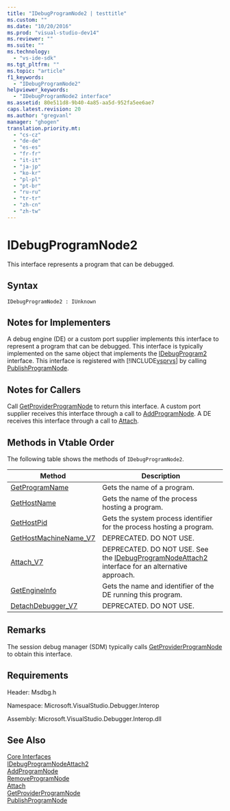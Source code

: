 ```yaml
---
title: "IDebugProgramNode2 | testtitle"
ms.custom: ""
ms.date: "10/20/2016"
ms.prod: "visual-studio-dev14"
ms.reviewer: ""
ms.suite: ""
ms.technology: 
  - "vs-ide-sdk"
ms.tgt_pltfrm: ""
ms.topic: "article"
f1_keywords: 
  - "IDebugProgramNode2"
helpviewer_keywords: 
  - "IDebugProgramNode2 interface"
ms.assetid: 80e511d8-9b40-4a85-aa5d-952fa5ee6ae7
caps.latest.revision: 20
ms.author: "gregvanl"
manager: "ghogen"
translation.priority.mt: 
  - "cs-cz"
  - "de-de"
  - "es-es"
  - "fr-fr"
  - "it-it"
  - "ja-jp"
  - "ko-kr"
  - "pl-pl"
  - "pt-br"
  - "ru-ru"
  - "tr-tr"
  - "zh-cn"
  - "zh-tw"
---
```

# IDebugProgramNode2
This interface represents a program that can be debugged.  
  
## Syntax  
  
```  
IDebugProgramNode2 : IUnknown  
```  
  
## Notes for Implementers  
 A debug engine (DE) or a custom port supplier implements this interface to represent a program that can be debugged. This interface is typically implemented on the same object that implements the [IDebugProgram2](../extensibility-debugger-reference/idebugprogram2.md) interface. This interface is registered with [!INCLUDE[vsprvs](../code-quality/includes/vsprvs_md.md)] by calling [PublishProgramNode](../extensibility-debugger-reference/idebugprogrampublisher2--publishprogramnode.md).  
  
## Notes for Callers  
 Call [GetProviderProgramNode](../extensibility-debugger-reference/idebugprogramprovider2--getproviderprogramnode.md) to return this interface. A custom port supplier receives this interface through a call to [AddProgramNode](../extensibility-debugger-reference/idebugportnotify2--addprogramnode.md). A DE receives this interface through a call to [Attach](../extensibility-debugger-reference/idebugengine2--attach.md).  
  
## Methods in Vtable Order  
 The following table shows the methods of `IDebugProgramNode2`.  
  
|Method|Description|  
|------------|-----------------|  
|[GetProgramName](../extensibility-debugger-reference/idebugprogramnode2--getprogramname.md)|Gets the name of a program.|  
|[GetHostName](../extensibility-debugger-reference/idebugprogramnode2--gethostname.md)|Gets the name of the process hosting a program.|  
|[GetHostPid](../extensibility-debugger-reference/idebugprogramnode2--gethostpid.md)|Gets the system process identifier for the process hosting a program.|  
|[GetHostMachineName_V7](../extensibility-debugger-reference/idebugprogramnode2--gethostmachinename_v7.md)|DEPRECATED. DO NOT USE.|  
|[Attach_V7](../extensibility-debugger-reference/idebugprogramnode2--attach_v7.md)|DEPRECATED. DO NOT USE. See the [IDebugProgramNodeAttach2](../extensibility-debugger-reference/idebugprogramnodeattach2.md) interface for an alternative approach.|  
|[GetEngineInfo](../extensibility-debugger-reference/idebugprogramnode2--getengineinfo.md)|Gets the name and identifier of the DE running this program.|  
|[DetachDebugger_V7](../extensibility-debugger-reference/idebugprogramnode2--detachdebugger_v7.md)|DEPRECATED. DO NOT USE.|  
  
## Remarks  
 The session debug manager (SDM) typically calls [GetProviderProgramNode](../extensibility-debugger-reference/idebugprogramprovider2--getproviderprogramnode.md) to obtain this interface.  
  
## Requirements  
 Header: Msdbg.h  
  
 Namespace: Microsoft.VisualStudio.Debugger.Interop  
  
 Assembly: Microsoft.VisualStudio.Debugger.Interop.dll  
  
## See Also  
 [Core Interfaces](../extensibility-debugger-reference/core-interfaces.md)   
 [IDebugProgramNodeAttach2](../extensibility-debugger-reference/idebugprogramnodeattach2.md)   
 [AddProgramNode](../extensibility-debugger-reference/idebugportnotify2--addprogramnode.md)   
 [RemoveProgramNode](../extensibility-debugger-reference/idebugportnotify2--removeprogramnode.md)   
 [Attach](../extensibility-debugger-reference/idebugengine2--attach.md)   
 [GetProviderProgramNode](../extensibility-debugger-reference/idebugprogramprovider2--getproviderprogramnode.md)   
 [PublishProgramNode](../extensibility-debugger-reference/idebugprogrampublisher2--publishprogramnode.md)